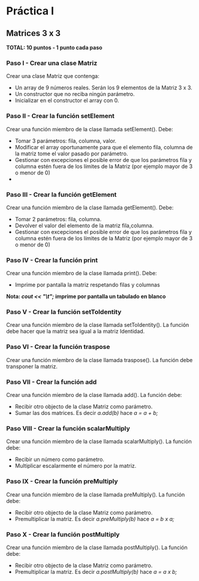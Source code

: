 # Práctica I

## Matrices 3 x 3

**TOTAL: 10 puntos - 1 punto cada paso**

### Paso I - Crear una clase Matriz

Crear una clase Matriz que contenga:

 - Un array de 9 números reales. Serán los 9 elementos de la Matriz 3 x 3.
 - Un constructor que no reciba ningún parámetro.
 - Inicializar en el constructor el array con 0.

### Paso II - Crear la función setElement

Crear una función miembro de la clase llamada setElement(). Debe:

 - Tomar 3 parámetros: fila, columna, valor.
 - Modificar el array oportunamente para que el elemento fila, columna de la matriz tome el valor pasado por parámetro.
 - Gestionar con excepciones el posible error de que los parámetros fila y columna estén fuera de los límites de la Matriz (por ejemplo mayor de 3 o menor de 0)
 - 
### Paso III - Crear la función getElement

Crear una función miembro de la clase llamada getElement(). Debe:

 - Tomar 2 parámetros: fila, columna.
 - Devolver el valor del elemento de la matriz fila,columna.
 - Gestionar con excepciones el posible error de que los parámetros fila y columna estén fuera de los límites de la Matriz (por ejemplo mayor de 3 o menor de 0)

### Paso IV - Crear la función print

Crear una función miembro de la clase llamada print(). Debe:

 - Imprime por pantalla la matriz respetando filas y columnas

**Nota: *cout << "\t";* imprime por pantalla un tabulado en blanco**   


### Paso V - Crear la función setToIdentity

Crear una función miembro de la clase llamada setToIdentity(). La función debe hacer que la matriz sea igual a la matriz Identidad.

### Paso VI - Crear la función traspose

Crear una función miembro de la clase llamada traspose(). La función debe transponer la matriz.

### Paso VII - Crear la función add

Crear una función miembro de la clase llamada add(). La función debe:

 - Recibir otro objecto de la clase Matriz como parámetro.
 - Sumar las dos matrices. Es decir *a.add(b)* hace *a = a + b;*

### Paso VIII - Crear la función scalarMultiply

Crear una función miembro de la clase llamada scalarMultiply(). La función debe:

 - Recibir un número como parámetro.
 - Multiplicar escalarmente el número por la matriz.


### Paso IX - Crear la función preMultiply

Crear una función miembro de la clase llamada preMultiply(). La función debe:

 - Recibir otro objecto de la clase Matriz como parámetro.
 - Premultiplicar la matriz. Es decir *a.preMultiply(b)* hace *a = b x a;*

### Paso X - Crear la función postMultiply

Crear una función miembro de la clase llamada postMultiply(). La función debe:

 - Recibir otro objecto de la clase Matriz como parámetro.
 - Premultiplicar la matriz. Es decir *a.postMultiply(b)* hace *a = a x b;*

